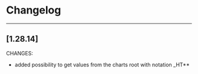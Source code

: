 # Changelog
------------------
[1.28.14]
------------------
CHANGES:
- added possibility to get values from the charts root with notation _HT**
